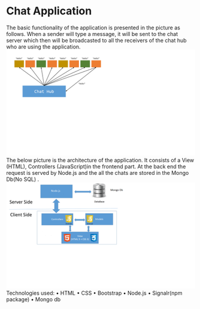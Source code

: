 # Chat Application

The basic functionality of the application is presented in the picture as follows. When a sender will type a message, it will be sent to the chat server which then will be broadcasted to all the receivers of the chat hub who are using the application.
![alt text](/Untitled1.png)The below picture is the architecture of the application. It consists of a View (HTML), Controllers (JavaScript)in the frontend part. At the back end the request is served by  Node.js and the all the chats are stored in the Mongo Db(No SQL) .
![alt text](/Untitled.png)Technologies used:
•	HTML 
•	CSS
•	Bootstrap
•	Node.js
•	Signalr(npm package)
•	Mongo db
